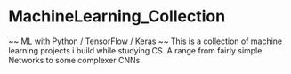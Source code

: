# MachineLearning_Collection
~~ ML with Python / TensorFlow / Keras ~~ This is a collection of machine learning projects i build while studying CS. A range from fairly simple Networks to some complexer CNNs.

